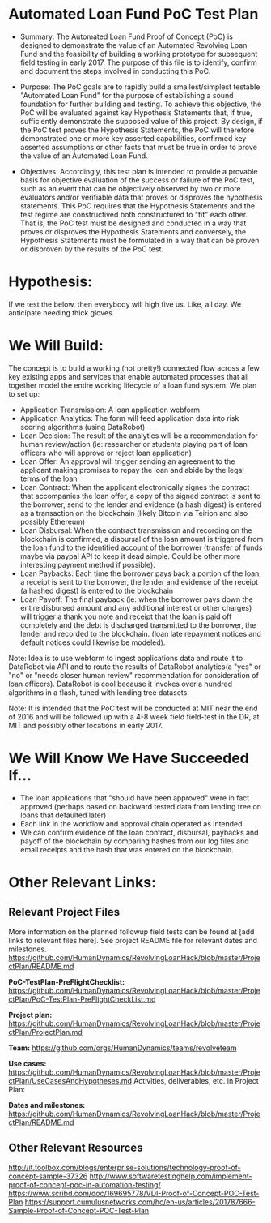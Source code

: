 # Automated Loan Fund PoC Test Plan

* Summary: The Automated Loan Fund Proof of Concept (PoC) is designed to demonstrate the value of an Automated Revolving Loan Fund and the feasibility of building a working prototype for subsequent field testing in early 2017. The purpose of this file is to identify, confirm and document the steps involved in conducting this PoC.

* Purpose: The PoC goals are to rapidly build a smallest/simplest testable "Automated Loan Fund" for the purpose of establishing a sound foundation for further building and testing. To achieve this objective, the PoC will be evaluated against key Hypothesis Statements that, if true, sufficiently demonstrate the supposed value of this project.  By design, if the PoC test proves the Hypothesis Statements, the PoC will therefore demonstrated one or more key asserted capabilities, confirmed key asserted assumptions or other facts that must be true in order to prove the value of an Automated Loan Fund.  

* Objectives: Accordingly, this test plan is intended to provide a provable basis for objective evaluation of the success or failure of the PoC test, such as an event that can be objectively observed by two or more evaluators and/or verifiable data that proves or disproves the hypothesis statements.  This PoC requires that the Hypothesis Statements and the test regime are constructived both constructured to "fit" each other.  That is, the PoC test must be designed and conducted in a way that proves or disproves the Hypothesis Statements and conversely, the Hypothesis Statements must be formulated in a way that can be proven or disproven by the results of the PoC test. 

# Hypothesis:

If we test the below, then everybody will high five us.  Like, all day.  We anticipate needing thick gloves.

# We Will Build:

The concept is to build a working (not pretty!) connected flow across a few key existing apps and services that enable automated processes that all together model the entire working lifecycle of a loan fund system.  We plan to set up:

* Application Transmission: A loan application webform 
* Application Analytics: The form will feed application data into risk scoring algorithms (using DataRobot) 
* Loan Decision: The result of the analytics will be a recommendation for human review/action (ie: researcher or students playing part of loan officers who will approve or reject loan application) 
* Loan Offer: An approval will trigger sending an agreement to the applicant making promises to repay the loan and abide by the legal terms of the loan 
* Loan Contract: When the applicant electronically signes the contract that accompanies the loan offer, a copy of the signed contract is sent to the borrower, send to the lender and evidence (a hash digest) is entered as a transaction on the blockchain (likely Bitcoin via Teirion and also possibly Ethereum) 
* Loan Disbursal: When the contract transmission and recording on the blockchain is confirmed, a disbursal of the loan amount is triggered from the loan fund to the identified account of the borrower (transfer of funds maybe via paypal API to keep it dead simple.  Could be other more interesting payment method if possible).  
* Loan Paybacks: Each time the borrower pays back a portion of the loan, a receipt is sent to the borrower, the lender and evidence of the receipt (a hashed digest) is entered to the blockchain
* Loan Payoff: The final payback (ie: when the borrower pays down the entire disbursed amount and any additional interest or other charges) will trigger a thank you note and receipt that the loan is paid off completely and the debt is discharged transmitted to the borrower, the lender and recorded to the blockchain.   (loan late repayment notices and default notices could likewise be modeled).  

Note: Idea is to use webform to ingest applications data and route it to DataRobot via API and to route the results of DataRobot analytics(a "yes" or "no" or "needs closer human review" recommendation for consideration of loan officers).  DataRobot is cool because it invokes over a hundred algorithms in a flash, tuned with lending tree datasets.

Note: It is intended that the PoC test will be conducted at MIT near the end of 2016 and will be followed up with a 4-8 week field field-test in the DR, at MIT and possibly other locations in early 2017. 

# We Will Know We Have Succeeded If...

* The loan applications that "should have been approved" were in fact approved (perhaps based on backward tested data from lending tree on loans that defaulted later)
* Each link in the workflow and approval chain operated as intended
* We can confirm evidence of the loan contract, disbursal, paybacks and payoff of the blockchain by comparing hashes from our log files and email receipts and the hash that was entered on the blockchain.

# Other Relevant Links:

## Relevant Project Files

More information on the planned followup field tests can be found at [add links to relevant files here]. See project README file for relevant dates and milestones. https://github.com/HumanDynamics/RevolvingLoanHack/blob/master/ProjectPlan/README.md

**PoC-TestPlan-PreFlightChecklist:** https://github.com/HumanDynamics/RevolvingLoanHack/blob/master/ProjectPlan/PoC-TestPlan-PreFlightCheckList.md

**Project plan:** https://github.com/HumanDynamics/RevolvingLoanHack/blob/master/ProjectPlan/ProjectPlan.md 

**Team:** https://github.com/orgs/HumanDynamics/teams/revolveteam

**Use cases:** https://github.com/HumanDynamics/RevolvingLoanHack/blob/master/ProjectPlan/UseCasesAndHypotheses.md
Activities, deliverables, etc. in Project Plan: 

**Dates and milestones:** https://github.com/HumanDynamics/RevolvingLoanHack/blob/master/ProjectPlan/README.md


## Other Relevant Resources
http://it.toolbox.com/blogs/enterprise-solutions/technology-proof-of-concept-sample-37326
http://www.softwaretestinghelp.com/implement-proof-of-concept-poc-in-automation-testing/
https://www.scribd.com/doc/169695778/VDI-Proof-of-Concept-POC-Test-Plan
https://support.cumulusnetworks.com/hc/en-us/articles/201787666-Sample-Proof-of-Concept-POC-Test-Plan
